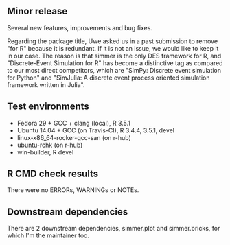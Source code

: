 ## Minor release

Several new features, improvements and bug fixes.

Regarding the package title, Uwe asked us in a past submission to remove
"for R" because it is redundant. If it is not an issue, we would like to keep
it in our case. The reason is that simmer is the only DES framework for R, and
"Discrete-Event Simulation for R" has become a distinctive tag as compared to
our most direct competitors, which are "SimPy: Discrete event simulation for
Python" and "SimJulia: A discrete event process oriented simulation framework
written in Julia".

## Test environments

- Fedora 29 + GCC + clang (local), R 3.5.1
- Ubuntu 14.04 + GCC (on Travis-CI), R 3.4.4, 3.5.1, devel
- linux-x86_64-rocker-gcc-san (on r-hub)
- ubuntu-rchk (on r-hub)
- win-builder, R devel

## R CMD check results

There were no ERRORs, WARNINGs or NOTEs.

## Downstream dependencies

There are 2 downstream dependencies, simmer.plot and simmer.bricks, for which
I'm the maintainer too.
